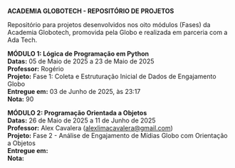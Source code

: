 **ACADEMIA GLOBOTECH - REPOSITÓRIO DE PROJETOS**  

Repositório para projetos desenvolvidos nos oito módulos (Fases) da Academia Globotech, promovida pela Globo e realizada em parceria com a Ada Tech.

**MÓDULO 1: Lógica de Programação em Python**  
**Datas:** 05 de Maio de 2025 a 23 de Maio de 2025  
**Professor:** Rogério  
**Projeto:** Fase 1: Coleta e Estruturação Inicial de Dados de Engajamento Globo  
**Entregue em:** 03 de Junho de 2025, às 23:17  
**Nota:** 90

**MÓDULO 2: Programação Orientada a Objetos**  
**Datas:** 26 de Maio de 2025 a 11 de Junho de 2025  
**Professor:** Alex Cavalera (alexlimacavalera@gmail.com)  
**Projeto:** Fase 2 - Análise de Engajamento de Mídias Globo com Orientação a Objetos  
**Entregue em:**  
**Nota:**
